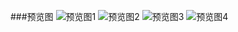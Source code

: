 ###预览图
![预览图1](https://upload-images.jianshu.io/upload_images/3384890-d5795b538851f507.jpg?imageMogr2/auto-orient/strip%7CimageView2/2/w/200)
![预览图2](https://upload-images.jianshu.io/upload_images/3384890-74cfa8a935fbf8a0.jpg?imageMogr2/auto-orient/strip%7CimageView2/2/w/200)
![预览图3](https://upload-images.jianshu.io/upload_images/3384890-735effb931be0bbc.jpg?imageMogr2/auto-orient/strip%7CimageView2/2/w/200)
![预览图4](https://upload-images.jianshu.io/upload_images/3384890-066f0d408ac9edf4.jpg?imageMogr2/auto-orient/strip%7CimageView2/2/w/200)


